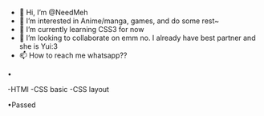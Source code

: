 - 👋 Hi, I’m @NeedMeh
- 👀 I’m interested in Anime/manga, games, and do some rest~
- 🌱 I’m currently learning CSS3 for now
- 💞️ I’m looking to collaborate on emm no. I already have best partner and she is Yui:3
- 📫 How to reach me whatsapp??

<!---
NeedMeh/NeedMeh is a ✨ special ✨ repository because its `README.md` (this file) appears on your GitHub profile.
You can click the Preview link to take a look at your changes.
--->

•

-HTMl
-CSS basic
-CSS layout

•Passed

